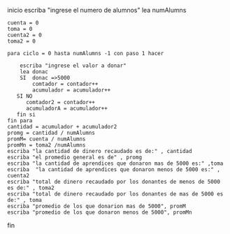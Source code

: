 inicio
    escriba "ingrese el numero de alumnos"
    lea numAlumns

    cuenta = 0
    toma = 0
    cuenta2 = 0
    toma2 = 0

    para ciclo = 0 hasta numAlumns -1 con paso 1 hacer

        escriba "ingrese el valor a donar"
        lea donac
        SI  donac =>5000
            comtador = contador++
            acumulador = acumulador++
       SI NO
          comtador2 = contador++
          acumuladorA = acumulador++
       fin si   
    fin para
    cantidad = acumulador + acumulador2
    promg = cantidad / numAlumns
    promM= cuenta / numAlumns
    promMn = toma2 /numAlumns
    escriba "la cantidad de dinero recaudado es de:" , cantidad
    escriba "el promedio general es de" , promg
    escriba "la cantidad de aprendices que donaron mas de 5000 es:" ,toma
    escriba  "la cantidad de aprendices que donaron menos de 5000 es:" , cuenta2
    escriba "total de dinero recaudado por los donantes de menos de 5000 es de:" , toma2 
    escriba "total de dinero recaudado por los donantes de mas de 5000 es de:" , toma
    escriba "promedio de los que donarion mas de 5000", promM
    escriba "promedio de los que donaron menos de 5000", promMn
fin    